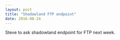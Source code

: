 ```yaml
---
layout: post
title: "Shadowland FTP endpoint"
date: 2016-08-24
---
```


Steve to ask shadowland endpoint for FTP next week.

